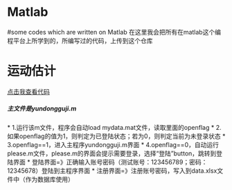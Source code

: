 # Matlab
#some codes which are written on Matlab
在这里我会把所有在matlab这个编程平台上所学到的，所编写过的代码，上传到这个仓库
<h1>运动估计</h1>
<a href="https://github.com/hunteryourlove/Matlab/tree/master/yundongguji">点击我查看代码</a>
<h5>主文件是yundongguji.m</h5>
* 1.运行该m文件，程序会自动load mydata.mat文件，读取里面的openflag
* 2.如果openflag的值为1，则判定为已登陆状态；若为0，则判定当前为未登录状态
* 3.openflag==1，进入主程序yundongguji.m界面
* 4.openflag==0，自动运行please.m文件，please.m的界面会提示需要登录，选择“登陆”button，跳转到登陆界面
  * 登陆界面=》正确输入账号密码（测试账号：123456789；密码：12345678）登陆到主程序界面
  * 注册界面=》注册账号密码，写入到data.xlsx文件中（作为数据库使用）
